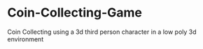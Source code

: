 # Coin-Collecting-Game
Coin Collecting using a 3d third person character in a low poly 3d environment
